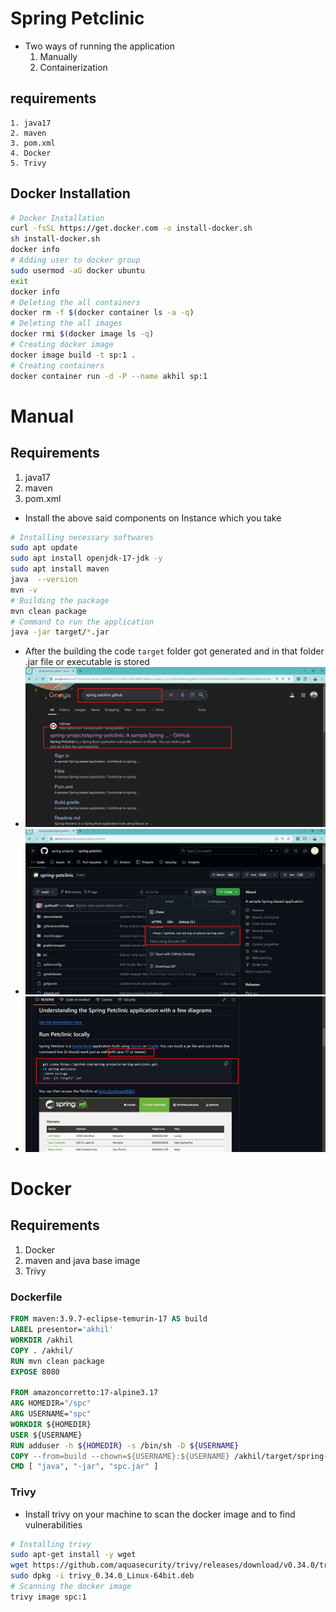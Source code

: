# Spring Petclinic
* Two ways of running the application 
  1. Manually
  2. Containerization 
## requirements
    1. java17
    2. maven
    3. pom.xml 
    4. Docker
    5. Trivy
## Docker Installation
```sh
# Docker Installation
curl -fsSL https://get.docker.com -o install-docker.sh
sh install-docker.sh
docker info
# Adding user to docker group
sudo usermod -aG docker ubuntu
exit
docker info
# Deleting the all containers
docker rm -f $(docker container ls -a -q)
# Deleting the all images
docker rmi $(docker image ls -q)
# Creating docker image
docker image build -t sp:1 .
# Creating containers
docker container run -d -P --name akhil sp:1
```
# Manual
## Requirements
  1. java17
  2. maven
  3. pom.xml
* Install the above said components on Instance which you take
```sh
# Installing necessary softwares
sudo apt update
sudo apt install openjdk-17-jdk -y
sudo apt install maven
java  --version
mvn -v
# Building the package
mvn clean package
# Command to run the application
java -jar target/*.jar
```
* After the building the code `target` folder got generated and in that folder .jar file or executable is stored
* ![alt text](images/nop14.png)
* ![alt text](images/nop15.png)
* ![alt text](images/nop16.png)
# Docker
## Requirements
  1. Docker
  2. maven and java base image
  3. Trivy
### Dockerfile
```Dockerfile
FROM maven:3.9.7-eclipse-temurin-17 AS build
LABEL presentor='akhil'
WORKDIR /akhil
COPY . /akhil/
RUN mvn clean package
EXPOSE 8080

FROM amazoncorretto:17-alpine3.17
ARG HOMEDIR="/spc"
ARG USERNAME="spc"
WORKDIR ${HOMEDIR}
USER ${USERNAME}
RUN adduser -h ${HOMEDIR} -s /bin/sh -D ${USERNAME}
COPY --from=build --chown=${USERNAME}:${USERNAME} /akhil/target/spring-*.jar /akhil/spc.jar
CMD [ "java", "-jar", "spc.jar" ]
```
### Trivy
* Install trivy on your machine to scan the docker image and to find vulnerabilities
```sh
# Installing trivy
sudo apt-get install -y wget
wget https://github.com/aquasecurity/trivy/releases/download/v0.34.0/trivy_0.34.0_Linux-64bit.deb
sudo dpkg -i trivy_0.34.0_Linux-64bit.deb
# Scanning the docker image
trivy image spc:1
```